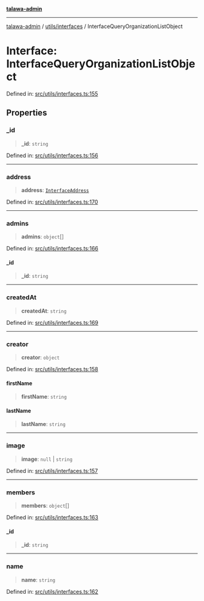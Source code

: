 [**talawa-admin**](../../../README.md)

***

[talawa-admin](../../../modules.md) / [utils/interfaces](../README.md) / InterfaceQueryOrganizationListObject

# Interface: InterfaceQueryOrganizationListObject

Defined in: [src/utils/interfaces.ts:155](https://github.com/bint-Eve/talawa-admin/blob/16ddeb98e6868a55bca282e700a8f4212d222c01/src/utils/interfaces.ts#L155)

## Properties

### \_id

> **\_id**: `string`

Defined in: [src/utils/interfaces.ts:156](https://github.com/bint-Eve/talawa-admin/blob/16ddeb98e6868a55bca282e700a8f4212d222c01/src/utils/interfaces.ts#L156)

***

### address

> **address**: [`InterfaceAddress`](InterfaceAddress.md)

Defined in: [src/utils/interfaces.ts:170](https://github.com/bint-Eve/talawa-admin/blob/16ddeb98e6868a55bca282e700a8f4212d222c01/src/utils/interfaces.ts#L170)

***

### admins

> **admins**: `object`[]

Defined in: [src/utils/interfaces.ts:166](https://github.com/bint-Eve/talawa-admin/blob/16ddeb98e6868a55bca282e700a8f4212d222c01/src/utils/interfaces.ts#L166)

#### \_id

> **\_id**: `string`

***

### createdAt

> **createdAt**: `string`

Defined in: [src/utils/interfaces.ts:169](https://github.com/bint-Eve/talawa-admin/blob/16ddeb98e6868a55bca282e700a8f4212d222c01/src/utils/interfaces.ts#L169)

***

### creator

> **creator**: `object`

Defined in: [src/utils/interfaces.ts:158](https://github.com/bint-Eve/talawa-admin/blob/16ddeb98e6868a55bca282e700a8f4212d222c01/src/utils/interfaces.ts#L158)

#### firstName

> **firstName**: `string`

#### lastName

> **lastName**: `string`

***

### image

> **image**: `null` \| `string`

Defined in: [src/utils/interfaces.ts:157](https://github.com/bint-Eve/talawa-admin/blob/16ddeb98e6868a55bca282e700a8f4212d222c01/src/utils/interfaces.ts#L157)

***

### members

> **members**: `object`[]

Defined in: [src/utils/interfaces.ts:163](https://github.com/bint-Eve/talawa-admin/blob/16ddeb98e6868a55bca282e700a8f4212d222c01/src/utils/interfaces.ts#L163)

#### \_id

> **\_id**: `string`

***

### name

> **name**: `string`

Defined in: [src/utils/interfaces.ts:162](https://github.com/bint-Eve/talawa-admin/blob/16ddeb98e6868a55bca282e700a8f4212d222c01/src/utils/interfaces.ts#L162)
